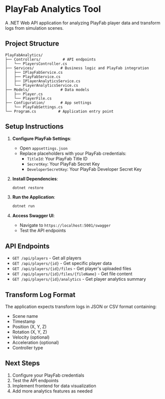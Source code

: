 # PlayFab Analytics Tool

A .NET Web API application for analyzing PlayFab player data and transform logs from simulation scenes.

## Project Structure

```
PlayFabAnalytics/
├── Controllers/          # API endpoints
│   └── PlayersController.cs
├── Services/            # Business logic and PlayFab integration
│   ├── IPlayFabService.cs
│   ├── PlayFabService.cs
│   ├── IPlayerAnalyticsService.cs
│   └── PlayerAnalyticsService.cs
├── Models/              # Data models
│   ├── Player.cs
│   └── PlayerFile.cs
├── Configuration/       # App settings
│   └── PlayFabSettings.cs
└── Program.cs          # Application entry point
```

## Setup Instructions

1. **Configure PlayFab Settings**:
   - Open `appsettings.json`
   - Replace placeholders with your PlayFab credentials:
     - `TitleId`: Your PlayFab Title ID
     - `SecretKey`: Your PlayFab Secret Key
     - `DeveloperSecretKey`: Your PlayFab Developer Secret Key

2. **Install Dependencies**:
   ```bash
   dotnet restore
   ```

3. **Run the Application**:
   ```bash
   dotnet run
   ```

4. **Access Swagger UI**:
   - Navigate to `https://localhost:5001/swagger`
   - Test the API endpoints

## API Endpoints

- `GET /api/players` - Get all players
- `GET /api/players/{id}` - Get specific player data
- `GET /api/players/{id}/files` - Get player's uploaded files
- `GET /api/players/{id}/files/{fileName}` - Get file content
- `GET /api/players/{id}/analytics` - Get player analytics summary

## Transform Log Format

The application expects transform logs in JSON or CSV format containing:
- Scene name
- Timestamp
- Position (X, Y, Z)
- Rotation (X, Y, Z)
- Velocity (optional)
- Acceleration (optional)
- Controller type

## Next Steps

1. Configure your PlayFab credentials
2. Test the API endpoints
3. Implement frontend for data visualization
4. Add more analytics features as needed
